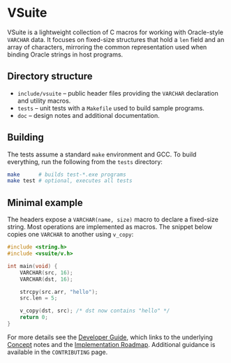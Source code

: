 VSuite
======

VSuite is a lightweight collection of C macros for working with Oracle-style
`VARCHAR` data.  It focuses on fixed-size structures that hold a `len` field and
an array of characters, mirroring the common representation used when binding
Oracle strings in host programs.

## Directory structure

- `include/vsuite` – public header files providing the `VARCHAR` declaration and
  utility macros.
- `tests` – unit tests with a `Makefile` used to build sample programs.
- `doc` – design notes and additional documentation.

## Building

The tests assume a standard `make` environment and GCC.  To build everything,
run the following from the `tests` directory:

```sh
make      # builds test-*.exe programs
make test # optional, executes all tests
```

## Minimal example

The headers expose a `VARCHAR(name, size)` macro to declare a fixed-size string.
Most operations are implemented as macros.  The snippet below copies one
`VARCHAR` to another using `v_copy`:

```c
#include <string.h>
#include <vsuite/v.h>

int main(void) {
    VARCHAR(src, 16);
    VARCHAR(dst, 16);

    strcpy(src.arr, "hello");
    src.len = 5;

    v_copy(dst, src); /* dst now contains "hello" */
    return 0;
}
```

For more details see the [Developer Guide](doc/Developer-Guide.md), which links
to the underlying [Concept](doc/Concept.md) notes and the
[Implementation Roadmap](doc/Implementation-Roadmap.md).  Additional guidance is
available in the `CONTRIBUTING` page.
